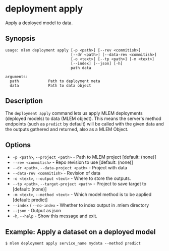 # deployment apply

Apply a deployed model to data.

## Synopsis

```usage
usage: mlem deployment apply [-p <path>] [--rev <commitish>]
                             [--dr <path>] [--data-rev <commitish>]
                             [-o <text>] [--tp <path>] [-m <text>]
                             [--index] [--json] [-h]
                             path data

arguments:
  path             Path to deployment meta
  data             Path to data object
```

## Description

The `deployment apply` command lets us apply MLEM deployments (deployed models)
to data (MLEM object). This means the server's method endpoints (such as
`predict` by default) will be called with the given data and the outputs
gathered and returned, also as a MLEM Object.

## Options

- `-p <path>`, `--project <path>` - Path to MLEM project [default: (none)]
- `--rev <commitish>` - Repo revision to use [default: (none)]
- `--dr <path>`, `--data-project <path>` - Project with data
- `--data-rev <commitish>` - Revision of data
- `-o <text>`, `--output <text>` - Where to store the outputs.
- `--tp <path>`, `--target-project <path>` - Project to save target to [default:
  (none)]
- `-m <text>`, `--method <text>` - Which model method is to be applied [default:
  predict]
- `--index` / `--no-index` - Whether to index output in .mlem directory
- `--json` - Output as json
- `-h`, `--help` - Show this message and exit.

## Example: Apply a dataset on a deployed model

```cli
$ mlem deployment apply service_name mydata --method predict
```
